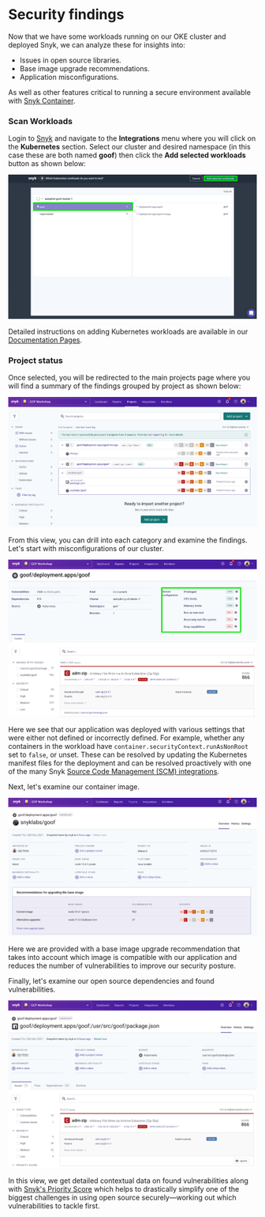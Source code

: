 # Security findings

Now that we have some workloads running on our OKE cluster and deployed Snyk, we can analyze these for insights into:

* Issues in open source libraries.
* Base image upgrade recommendations.
* Application misconfigurations.

As well as other features critical to running a secure environment available with [Snyk Container](https://snyk.io/product/container-vulnerability-management/).

### Scan Workloads

Login to [Snyk](https://snyk.co/udrgA) and navigate to the **Integrations** menu where you will click on the **Kubernetes** section. Select our cluster and desired namespace (in this case these are both named **goof**) then click the **Add selected workloads** button as shown below:

![](../../../../.gitbook/assets/snyk-k8s-01.png)

Detailed instructions on adding Kubernetes workloads are available in our [Documentation Pages](https://docs.snyk.io/products/snyk-container/image-scanning-library/kubernetes-workload-and-image-scanning/adding-kubernetes-workloads-for-security-scanning).

### Project status

Once selected, you will be redirected to the main projects page where you will find a summary of the findings grouped by project as shown below:

![](../../../../.gitbook/assets/snyk-dash-01.png)

From this view, you can drill into each category and examine the findings. Let's start with misconfigurations of our cluster.

![](../../../../.gitbook/assets/snyk-dash-02.png)

Here we see that our application was deployed with various settings that were either not defined or incorrectly defined. For example, whether any containers in the workload have `container.securityContext.runAsNonRoot` set to `false`, or unset. These can be resolved by updating the Kubernetes manifest files for the deployment and can be resolved proactively with one of the many Snyk [Source Code Management (SCM) integrations](https://docs.snyk.io/features/integrations/git-repository-scm-integrations).

Next, let's examine our container image.

![](../../../../.gitbook/assets/snyk-dash-03.png)

Here we are provided with a base image upgrade recommendation that takes into account which image is compatible with our application and reduces the number of vulnerabilities to improve our security posture.

Finally, let's examine our open source dependencies and found vulnerabilities.

![](../../../../.gitbook/assets/snyk-dash-04.png)

In this view, we get detailed contextual data on found vulnerabilities along with [Snyk's Priority Score](https://snyk.io/blog/snyk-priority-score/) which helps to drastically simplify one of the biggest challenges in using open source securely—working out which vulnerabilities to tackle first.
